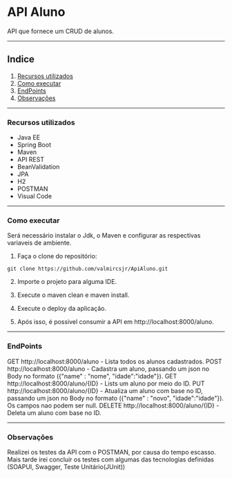 # API Aluno

API que fornece um CRUD de alunos.

---

## Indice

1. [Recursos utilizados](#id1)
2. [Como executar](#id2)
3. [EndPoints](#id3)
4. [Observações](#id4)

---

### Recursos utilizados <a name="id1"></a>
* Java EE
* Spring Boot
* Maven
* API REST
* BeanValidation
* JPA
* H2
* POSTMAN
* Visual Code

---

### Como executar <a name="id2"></a>

Será necessário instalar o Jdk, o Maven e configurar as respectivas variaveis de ambiente.

1. Faça o clone do repositório:
```
git clone https://github.com/valmircsjr/ApiAluno.git
```

2. Importe o projeto para alguma IDE. 

3. Execute o maven clean e maven install. 

4. Execute o deploy da aplicação.

5. Após isso, é possivel consumir a API em http://localhost:8000/aluno.

---

### EndPoints <a name="id3"></a>

GET http://localhost:8000/aluno - Lista todos os alunos cadastrados.
POST http://localhost:8000/aluno - Cadastra um aluno, passando um json no Body no formato ({"name" : "nome", "idade":"idade"}).
GET http://localhost:8000/aluno/{ID} - Lists um aluno por meio do ID.
PUT http://localhost:8000/aluno/{ID} - Atualiza um aluno com base no ID, passando um json no Body no formato ({"name" : "novo", "idade":"idade"}). Os campos nao podem ser null.
DELETE http://localhost:8000/aluno/{ID} - Deleta um aluno com base no ID.

---

### Observações <a name="id4"></a>
Realizei os testes da API com o POSTMAN, por causa do tempo escasso. Mais tarde irei concluir os testes com algumas das tecnologias definidas (SOAPUI, Swagger, Teste Unitário(JUnit))
